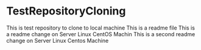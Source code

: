 # TestRepositoryCloning
This is test repository to clone to local machine
This is a readme file
This is a readme change on Server Linux CentOS Machin
This is a second readme change on Server Linux Centos Machine
